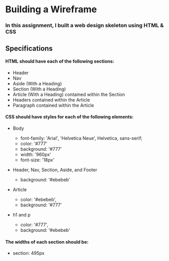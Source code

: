 # Building a Wireframe

### In this assignment, I built a web design skeleton using **HTML** & **CSS**

## Specifications

#### HTML should have each of the following sections:

- Header
- Nav
- Aside (With a Heading)
- Section (With a Heading)
- Article (With a Heading) contained within the Section
- Headers contained within the Article
- Paragraph contained within the Article


#### CSS should have styles for each of the following elements:

- Body
  - font-family: 'Arial', 'Helvetica Neue', Helvetica, sans-serif;
  - color: '#777'
  - background: '#777'
  - width: '960px'
  - font-size: '18px'

- Header, Nav, Section, Aside, and Footer
  - background: '#ebebeb'

- Article
  - color: '#ebebeb',
  - background: '#777'

- h1 and p
  - color: '#777',
  - background: '#ebebeb'


#### The widths of each section should be:

- section: 495px